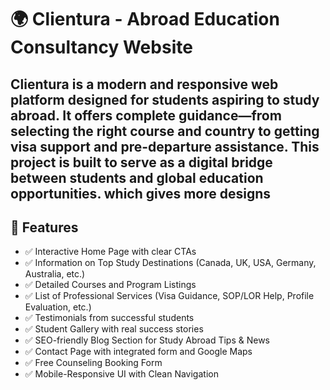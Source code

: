 # 🌍 Clientura - Abroad Education Consultancy Website

**Clientura** is a modern and responsive web platform designed for students aspiring to study abroad. It offers complete guidance—from selecting the right course and country to getting visa support and pre-departure assistance. This project is built to serve as a digital bridge between students and global education opportunities.
which gives more designs 
---

## 📌 Features

- ✅ Interactive Home Page with clear CTAs
- ✅ Information on Top Study Destinations (Canada, UK, USA, Germany, Australia, etc.)
- ✅ Detailed Courses and Program Listings
- ✅ List of Professional Services (Visa Guidance, SOP/LOR Help, Profile Evaluation, etc.)
- ✅ Testimonials from successful students
- ✅ Student Gallery with real success stories
- ✅ SEO-friendly Blog Section for Study Abroad Tips & News
- ✅ Contact Page with integrated form and Google Maps
- ✅ Free Counseling Booking Form
- ✅ Mobile-Responsive UI with Clean Navigation
